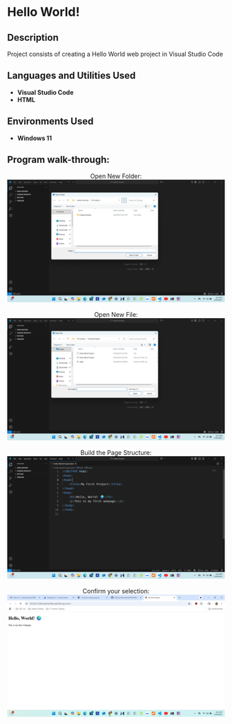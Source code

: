 <h1>Hello World!</h1>

 

<h2>Description</h2>
Project consists of creating a Hello World web project in Visual Studio Code
<br />


<h2>Languages and Utilities Used</h2>

- <b>Visual Studio Code</b> 
- <b>HTML</b>

<h2>Environments Used </h2>

- <b>Windows 11</b> 

<h2>Program walk-through:</h2>

<p align="center">
Open New Folder: <br/>
<img src="https://github.com/jamesharrison29607/Hello-World/blob/main/createoropennewfolder.png?raw=true"/>
<br />
<br />
Open New File:  <br/>
<img src="https://github.com/jamesharrison29607/Hello-World/blob/main/createoropennewfile.png?raw=true"/>
<br />
<br />
Build the Page Structure: <br/>
<img src="https://github.com/jamesharrison29607/Hello-World/blob/main/codesyntaxhelloworld.png?raw=true"/>
<br />
<br />
Confirm your selection:  <br/>
<img src="https://github.com/jamesharrison29607/Hello-World/blob/main/browserpagehelloworld.png?raw=true"/>
<br />
<br />



